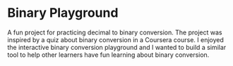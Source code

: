 # Binary Playground
A fun project for practicing decimal to binary conversion. The project was inspired by a quiz about binary conversion in a Coursera course. I enjoyed the interactive binary conversion playground and I wanted to build a similar tool to help other learners have fun learning about binary conversion.
